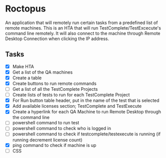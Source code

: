 # Roctopus

An application that will remotely run certain tasks from a predefined list of remote machines. This is an HTA that will run TestComplete/TestExcecute's command line remotely. It will also connect to the machine through Remote Desktop Connection when clicking the IP address.

## Tasks

- [x] Make HTA
- [x] Get a list of the QA machines
- [x] Create a table
- [x] Create buttons to run remote commands
- [ ] Get a list of all the TestComplete Projects
- [ ] Create lists of tests to run for each TestComplete Project
- [x] For Run button table header, put in the name of the test that is selected
- [x] Add available licenses section; TestComplete and TestExecute
- [x] Create a hyperlink for each QA Machine to run Remote Desktop through the command line
- [ ] powershell command to run test
- [ ] powershell command to check who is logged in
- [ ] powershell command to check if testcomplete/testexecute is running (if running decrement license count)
- [x] ping command to check if machine is up
- [ ] CSS